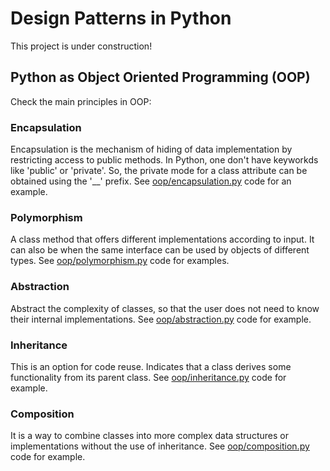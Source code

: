 # Design Patterns in Python
This project is under construction! 

## Python as Object Oriented Programming (OOP)
Check the main principles in OOP:

### Encapsulation
Encapsulation is the mechanism of hiding of data implementation by restricting access to public methods. In Python, 
one don't have keyworkds like 'public' or 'private'. So, the private mode for a class attribute can be obtained using
the '__' prefix. 
See [oop/encapsulation.py](https://github.com/victorouttes/python-design-patterns/blob/master/oop/abstraction.py) 
code for an example.

### Polymorphism
A class method that offers different implementations according to input. It can also be when the same interface 
can be used by objects of different types. 
See [oop/polymorphism.py](https://github.com/victorouttes/python-design-patterns/blob/master/oop/polymorphism.py) 
code for examples.

### Abstraction
Abstract the complexity of classes, so that the user does not need to know their internal implementations.
See [oop/abstraction.py](https://github.com/victorouttes/python-design-patterns/blob/master/oop/abstraction.py) 
code for example.

### Inheritance
This is an option for code reuse. Indicates that a class derives some functionality from its parent class.
See [oop/inheritance.py](https://github.com/victorouttes/python-design-patterns/blob/master/oop/inheritance.py) 
code for example.

### Composition
It is a way to combine classes into more complex data structures or implementations without the use of inheritance.
See [oop/composition.py](https://github.com/victorouttes/python-design-patterns/blob/master/oop/composition.py) 
code for example.